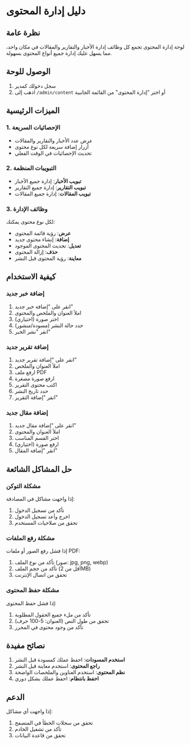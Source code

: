# دليل إدارة المحتوى

## نظرة عامة
لوحة إدارة المحتوى تجمع كل وظائف إدارة الأخبار والتقارير والمقالات في مكان واحد، مما يسهل عليك إدارة جميع أنواع المحتوى بسهولة.

## الوصول للوحة
1. سجل دخولك كمدير
2. اذهب إلى `/admin/content` أو اختر "إدارة المحتوى" من القائمة الجانبية

## الميزات الرئيسية

### 1. الإحصائيات السريعة
- عرض عدد الأخبار والتقارير والمقالات
- أزرار إضافة سريعة لكل نوع محتوى
- تحديث الإحصائيات في الوقت الفعلي

### 2. التبويبات المنظمة
- **تبويب الأخبار**: إدارة جميع الأخبار
- **تبويب التقارير**: إدارة جميع التقارير
- **تبويب المقالات**: إدارة جميع المقالات

### 3. وظائف الإدارة
لكل نوع محتوى يمكنك:
- **عرض**: رؤية قائمة المحتوى
- **إضافة**: إنشاء محتوى جديد
- **تعديل**: تحديث المحتوى الموجود
- **حذف**: إزالة المحتوى
- **معاينة**: رؤية المحتوى قبل النشر

## كيفية الاستخدام

### إضافة خبر جديد
1. انقر على "إضافة خبر جديد"
2. املأ العنوان والملخص والمحتوى
3. اختر صورة (اختياري)
4. حدد حالة النشر (مسودة/منشور)
5. انقر "نشر الخبر"

### إضافة تقرير جديد
1. انقر على "إضافة تقرير جديد"
2. املأ العنوان والملخص
3. ارفع ملف PDF
4. ارفع صورة مصغرة
5. اكتب محتوى التقرير
6. حدد تاريخ النشر
7. انقر "إضافة التقرير"

### إضافة مقال جديد
1. انقر على "إضافة مقال جديد"
2. املأ العنوان والمحتوى
3. اختر القسم المناسب
4. ارفع صورة (اختياري)
5. انقر "إضافة المقال"

## حل المشاكل الشائعة

### مشكلة التوكن
إذا واجهت مشاكل في المصادقة:
1. تأكد من تسجيل الدخول
2. اخرج وأعد تسجيل الدخول
3. تحقق من صلاحيات المستخدم

### مشكلة رفع الملفات
إذا فشل رفع الصور أو ملفات PDF:
1. تأكد من نوع الملف (صور: jpg, png, webp)
2. تأكد من حجم الملف (أقل من 2MB)
3. تحقق من اتصال الإنترنت

### مشكلة حفظ المحتوى
إذا فشل حفظ المحتوى:
1. تأكد من ملء جميع الحقول المطلوبة
2. تحقق من طول النص (العنوان: 5-100 حرف)
3. تأكد من وجود محتوى في المحرر

## نصائح مفيدة

1. **استخدم المسودات**: احفظ عملك كمسودة قبل النشر
2. **راجع المحتوى**: استخدم معاينة قبل النشر
3. **نظم المحتوى**: استخدم العناوين والملخصات الواضحة
4. **احفظ بانتظام**: احفظ عملك بشكل دوري

## الدعم
إذا واجهت أي مشاكل:
1. تحقق من سجلات الخطأ في المتصفح
2. تأكد من تشغيل الخادم
3. تحقق من قاعدة البيانات 